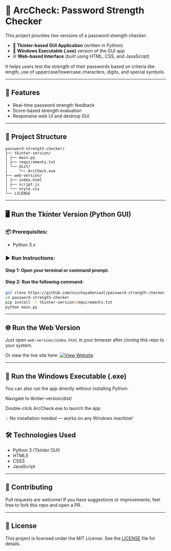 # 🔐 ArcCheck: Password Strength Checker


This project provides two versions of a password strength checker:

* 🐍 **Tkinter-based GUI Application** (written in Python)
* 💾 **Windows Executable (.exe)** version of the GUI app
* 🌐 **Web-based Interface** (built using HTML, CSS, and JavaScript)

It helps users test the strength of their passwords based on criteria like length, use of uppercase/lowercase characters, digits, and special symbols.

---

## 🚀 Features

* Real-time password strength feedback
* Score-based strength evaluation
* Responsive web UI and desktop GUI

---

## 📁 Project Structure

```
password-strength-checker/
├── tkinter-version/
│ ├── main.py
│ ├── requirements.txt
│ └── dist/
│     └── ArcCheck.exe
├── web-version/
│ ├── index.html
│ ├── script.js
│ └── style.css
└── LICENSE
```

---

## 🖥️ Run the Tkinter Version (Python GUI)

### 📦 Prerequisites:

* Python 3.x

### ▶️ Run Instructions:

#### Step 1: Open your terminal or command prompt.

#### Step 2: Run the following command:

```bash
git clone https://github.com/nischayabeniwal/password-strength-checker.git
cd password-strength-checker
pip install -r tkinter-version\requirements.txt
python main.py
```

---

## 🌐 Run the Web Version

Just open `web-version/index.html` in your browser after cloning this repo to your system.

Or view the live site here:
[![View Website](https://img.shields.io/badge/View-Website-brightgreen)](https://nischayabeniwal.github.io/password-strength-checker/web-version/)

---

## 💾 Run the Windows Executable (.exe)
You can also run the app directly without installing Python:

Navigate to tkinter-version/dist/

Double-click ArcCheck.exe to launch the app

💡 No installation needed — works on any Windows machine!

## 🛠️ Technologies Used

* Python 3 (Tkinter GUI)
* HTML5
* CSS3
* JavaScript

---

## 🤝 Contributing

Pull requests are welcome! If you have suggestions or improvements, feel free to fork this repo and open a PR.

---

## 📄 License

This project is licensed under the MIT License. See the [LICENSE](LICENSE) file for details.
